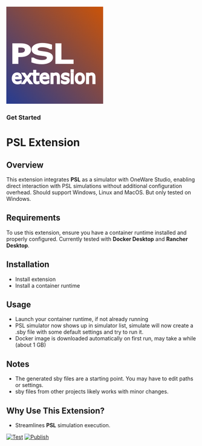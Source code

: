 ![image](https://raw.githubusercontent.com/timonix/OneWare.PslExtension/main/Icon.png)

### Get Started

# PSL Extension

## Overview
This extension integrates **PSL** as a simulator with OneWare Studio, enabling direct interaction with PSL simulations without additional configuration overhead.
Should support Windows, Linux and MacOS. But only tested on Windows.

## Requirements
To use this extension, ensure you have a container runtime installed and properly configured. Currently tested with **Docker Desktop** and **Rancher Desktop**.

## Installation
- Install extension
- Install a container runtime

## Usage
- Launch your container runtime, if not already running
- PSL simulator now shows up in simulator list, simulate will now create a .sby file with some default settings and try to run it.
- Docker image is downloaded automatically on first run, may take a while (about 1 GB)

## Notes
- The generated sby files are a starting point. You may have to edit paths or settings. 
- sby files from other projects likely works with minor changes.

## Why Use This Extension?
- Streamlines **PSL** simulation execution.

[![Test](https://github.com/timonix/OneWare.PslExtension/actions/workflows/test.yml/badge.svg)](https://github.com/GithubUser/OneWare.PslExtension/actions/workflows/test.yml)
[![Publish](https://github.com/timonix/OneWare.PslExtension/actions/workflows/publish.yml/badge.svg)](https://github.com/GithubUser/OneWare.PslExtension/actions/workflows/publish.yml)
